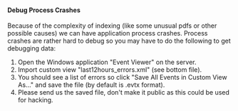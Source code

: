 #### Debug Process Crashes

Because of the complexity of indexing (like some unusual pdfs or other possible causes) we can have application process crashes. Process crashes are rather hard to debug so you may have to do the following to get debugging data:

  1. Open the Windows application "Event Viewer" on the server.
  2. Import custom view "last12hours_errors.xml" (see bottom file).
  3. You should see a list of errors so click "Save All Events in Custom View As..." and save the file (by default is .evtx format).
  4. Please send us the saved file, don't make it public as this could be used for hacking.